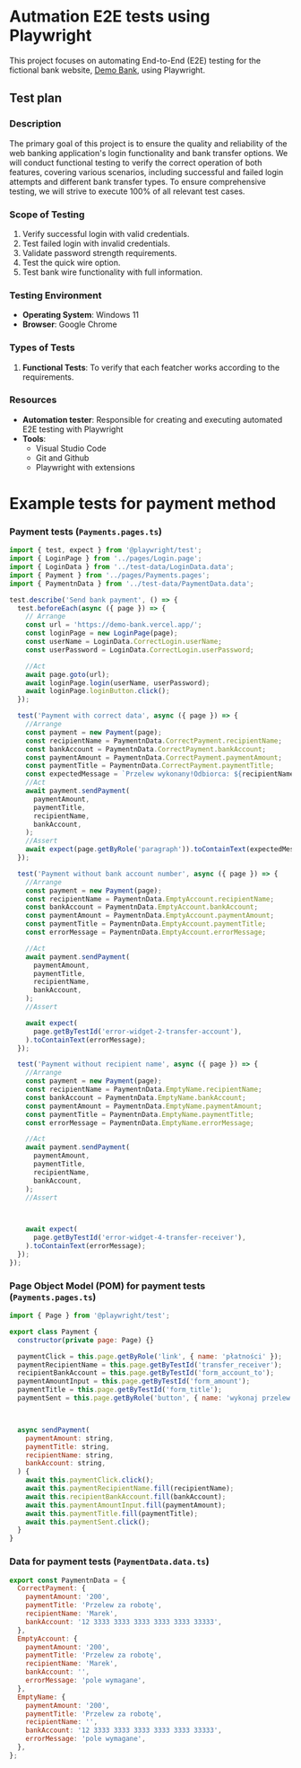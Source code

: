  <h1>Autmation E2E tests using Playwright</h1> 

 This project focuses on automating End-to-End (E2E) testing for the fictional bank website, [Demo Bank](https://demo-bank.vercel.app/), using Playwright.


 <h2 id="Test-plan">Test plan</h2>

### Description
The primary goal of this project is to ensure the quality and reliability of the web banking application's login functionality and bank transfer options. We will conduct functional testing to verify the correct operation of both features, covering various scenarios, including successful and failed login attempts and different bank transfer types. To ensure comprehensive testing, we will strive to execute 100% of all relevant test cases. 


### Scope of Testing

1. Verify successful login with valid credentials.
2. Test failed login with invalid credentials.
3. Validate password strength requirements.
4. Test the quick wire option.
5. Test bank wire functionality with full information.

### Testing Environment

- **Operating System**: Windows 11
- **Browser**: Google Chrome

### Types of Tests

1. **Functional Tests**: To verify that each featcher works according to the requirements.


### Resources

- **Automation tester**: Responsible for creating and executing automated E2E testing with Playwright
- **Tools**:
   * Visual Studio Code
   * Git and Github
   * Playwright with extensions
 


<h1>Example tests for payment method</h1> 

### Payment tests (`Payments.pages.ts`)

```javascript
import { test, expect } from '@playwright/test';
import { LoginPage } from '../pages/Login.page';
import { LoginData } from '../test-data/LoginData.data';
import { Payment } from '../pages/Payments.pages';
import { PaymentnData } from '../test-data/PaymentData.data';

test.describe('Send bank payment', () => {
  test.beforeEach(async ({ page }) => {
    // Arrange
    const url = 'https://demo-bank.vercel.app/';
    const loginPage = new LoginPage(page);
    const userName = LoginData.CorrectLogin.userName;
    const userPassword = LoginData.CorrectLogin.userPassword;

    //Act
    await page.goto(url);
    await loginPage.login(userName, userPassword);
    await loginPage.loginButton.click();
  });

  test('Payment with correct data', async ({ page }) => {
    //Arrange
    const payment = new Payment(page);
    const recipientName = PaymentnData.CorrectPayment.recipientName;
    const bankAccount = PaymentnData.CorrectPayment.bankAccount;
    const paymentAmount = PaymentnData.CorrectPayment.paymentAmount;
    const paymentTitle = PaymentnData.CorrectPayment.paymentTitle;
    const expectedMessage = `Przelew wykonany!Odbiorca: ${recipientName}Kwota: ${paymentAmount},00PLN Nazwa: ${paymentTitle}`;
    //Act
    await payment.sendPayment(
      paymentAmount,
      paymentTitle,
      recipientName,
      bankAccount,
    );
    //Assert
    await expect(page.getByRole('paragraph')).toContainText(expectedMessage);
  });

  test('Payment without bank account number', async ({ page }) => {
    //Arrange
    const payment = new Payment(page);
    const recipientName = PaymentnData.EmptyAccount.recipientName;
    const bankAccount = PaymentnData.EmptyAccount.bankAccount;
    const paymentAmount = PaymentnData.EmptyAccount.paymentAmount;
    const paymentTitle = PaymentnData.EmptyAccount.paymentTitle;
    const errorMessage = PaymentnData.EmptyAccount.errorMessage;

    //Act
    await payment.sendPayment(
      paymentAmount,
      paymentTitle,
      recipientName,
      bankAccount,
    );
    //Assert

    await expect(
      page.getByTestId('error-widget-2-transfer-account'),
    ).toContainText(errorMessage);
  });

  test('Payment without recipient name', async ({ page }) => {
    //Arrange
    const payment = new Payment(page);
    const recipientName = PaymentnData.EmptyName.recipientName;
    const bankAccount = PaymentnData.EmptyName.bankAccount;
    const paymentAmount = PaymentnData.EmptyName.paymentAmount;
    const paymentTitle = PaymentnData.EmptyName.paymentTitle;
    const errorMessage = PaymentnData.EmptyName.errorMessage;

    //Act
    await payment.sendPayment(
      paymentAmount,
      paymentTitle,
      recipientName,
      bankAccount,
    );
    //Assert



    await expect(
      page.getByTestId('error-widget-4-transfer-receiver'),
    ).toContainText(errorMessage);
  });
});
```



### Page Object Model (POM) for payment tests (`Payments.pages.ts`)

```javascript
import { Page } from '@playwright/test';

export class Payment {
  constructor(private page: Page) {}

  paymentClick = this.page.getByRole('link', { name: 'płatności' });
  paymentRecipientName = this.page.getByTestId('transfer_receiver');
  recipientBankAccount = this.page.getByTestId('form_account_to');
  paymentAmountInput = this.page.getByTestId('form_amount');
  paymentTitle = this.page.getByTestId('form_title');
  paymentSent = this.page.getByRole('button', { name: 'wykonaj przelew' });



  async sendPayment(
    paymentAmount: string,
    paymentTitle: string,
    recipientName: string,
    bankAccount: string,
  ) {
    await this.paymentClick.click();
    await this.paymentRecipientName.fill(recipientName);
    await this.recipientBankAccount.fill(bankAccount);
    await this.paymentAmountInput.fill(paymentAmount);
    await this.paymentTitle.fill(paymentTitle);
    await this.paymentSent.click();
  }
}

```

### Data for payment tests (`PaymentData.data.ts`)

```javascript
export const PaymentnData = {
  CorrectPayment: {
    paymentAmount: '200',
    paymentTitle: 'Przelew za robotę',
    recipientName: 'Marek',
    bankAccount: '12 3333 3333 3333 3333 3333 33333',
  },
  EmptyAccount: {
    paymentAmount: '200',
    paymentTitle: 'Przelew za robotę',
    recipientName: 'Marek',
    bankAccount: '',
    errorMessage: 'pole wymagane',
  },
  EmptyName: {
    paymentAmount: '200',
    paymentTitle: 'Przelew za robotę',
    recipientName: '',
    bankAccount: '12 3333 3333 3333 3333 3333 33333',
    errorMessage: 'pole wymagane',
  },
};

```
